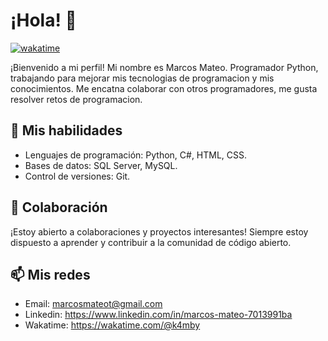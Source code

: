 # ¡Hola! 👋

[![wakatime](https://wakatime.com/badge/user/f68f6773-2c77-49c5-90d2-d3fb829ee671.svg)](https://wakatime.com/@f68f6773-2c77-49c5-90d2-d3fb829ee671)

¡Bienvenido a mi perfil!
Mi nombre es Marcos Mateo. Programador Python, trabajando para mejorar mis tecnologias de programacion y mis conocimientos. Me encatna colaborar con otros programadores, me gusta resolver retos de programacion. 

## 🚀 Mis habilidades

- Lenguajes de programación: Python, C#, HTML, CSS.
- Bases de datos: SQL Server, MySQL.
- Control de versiones: Git.

## 👯 Colaboración

¡Estoy abierto a colaboraciones y proyectos interesantes! Siempre estoy dispuesto a aprender y contribuir a la comunidad de código abierto.

## 📫 Mis redes

 - Email: marcosmateot@gmail.com
 - Linkedin: https://www.linkedin.com/in/marcos-mateo-7013991ba
 - Wakatime: https://wakatime.com/@k4mby
